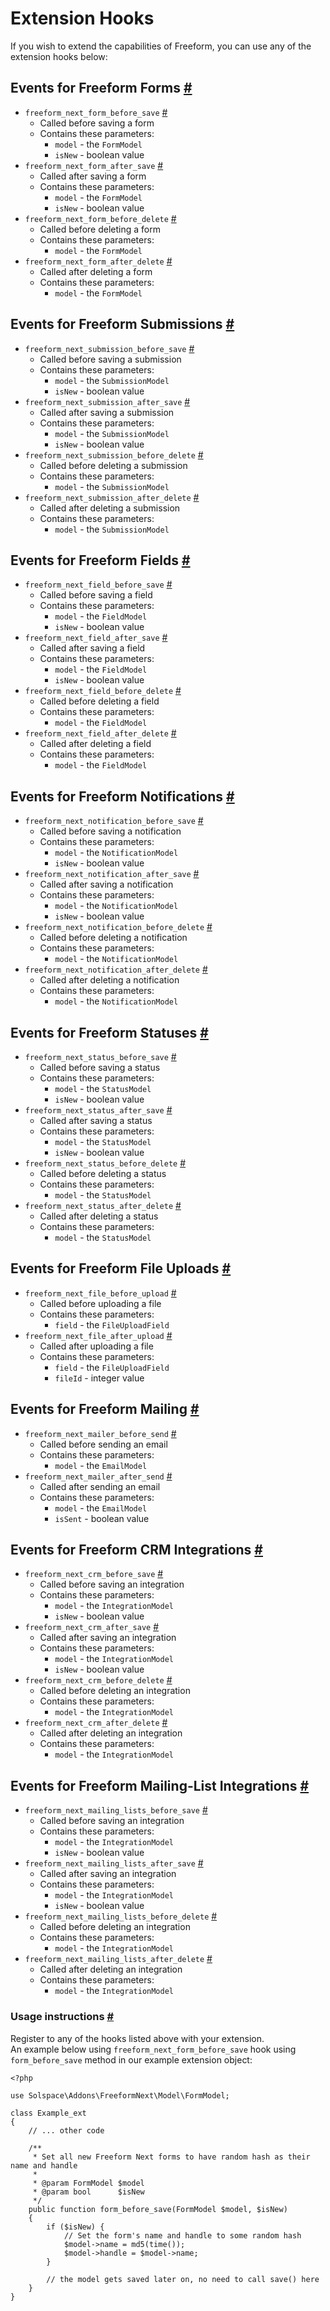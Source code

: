 # Extension Hooks

If you wish to extend the capabilities of Freeform, you can use any of the extension hooks below:

## Events for Freeform Forms <a href="#events-freeform-forms" id="events-freeform-forms" class="docs-anchor">#</a>

* `freeform_next_form_before_save` <a href="#event-onbeforesave-form" id="event-onbeforesave-form" class="docs-anchor">#</a>
	* Called before saving a form
	* Contains these parameters:
		*  `model` - the `FormModel`
		*  `isNew` - boolean value
* `freeform_next_form_after_save` <a href="#event-onaftersave-form" id="event-onaftersave-form" class="docs-anchor">#</a>
	* Called after saving a form
	* Contains these parameters:
		*  `model` - the `FormModel`
		*  `isNew` - boolean value
*  `freeform_next_form_before_delete` <a href="#event-onbeforedelete-form" id="event-onbeforedelete-form" class="docs-anchor">#</a>
	*  Called before deleting a form
	*  Contains these parameters:
		*  `model` - the `FormModel`
*  `freeform_next_form_after_delete` <a href="#event-onafterdelete-event" id="event-onafterdelete-form" class="docs-anchor">#</a>
	*  Called after deleting a form
	*  Contains these parameters:
		*  `model` - the `FormModel`

## Events for Freeform Submissions <a href="#events-freeform-submissions" id="events-freeform-submissions" class="docs-anchor">#</a>

* `freeform_next_submission_before_save` <a href="#event-onbeforesave-submission" id="event-onbeforesave-submission" class="docs-anchor">#</a>
	* Called before saving a submission
	* Contains these parameters:
		*  `model` - the `SubmissionModel`
		*  `isNew` - boolean value
* `freeform_next_submission_after_save` <a href="#event-onaftersave-submission" id="event-onaftersave-submission" class="docs-anchor">#</a>
	* Called after saving a submission
	* Contains these parameters:
		*  `model` - the `SubmissionModel`
		*  `isNew` - boolean value
*  `freeform_next_submission_before_delete` <a href="#event-onbeforedelete-submission" id="event-onbeforedelete-submission" class="docs-anchor">#</a>
	*  Called before deleting a submission
	*  Contains these parameters:
		*  `model` - the `SubmissionModel`
*  `freeform_next_submission_after_delete` <a href="#event-onafterdelete-submission" id="event-onafterdelete-submission" class="docs-anchor">#</a>
	*  Called after deleting a submission
	*  Contains these parameters:
		*  `model` - the `SubmissionModel`

## Events for Freeform Fields <a href="#events-freeform-fields" id="events-freeform-fields" class="docs-anchor">#</a>

* `freeform_next_field_before_save` <a href="#event-onbeforesave-fields" id="event-onbeforesave-fields" class="docs-anchor">#</a>
	* Called before saving a field
	* Contains these parameters:
		*  `model` - the `FieldModel`
		*  `isNew` - boolean value
* `freeform_next_field_after_save` <a href="#event-onaftersave-fields" id="event-onaftersave-fields" class="docs-anchor">#</a>
	* Called after saving a field
	* Contains these parameters:
		*  `model` - the `FieldModel`
		*  `isNew` - boolean value
*  `freeform_next_field_before_delete` <a href="#event-onbeforedelete-fields" id="event-onbeforedelete-fields" class="docs-anchor">#</a>
	*  Called before deleting a field
	*  Contains these parameters:
		*  `model` - the `FieldModel`
*  `freeform_next_field_after_delete` <a href="#event-onafterdelete-fields" id="event-onafterdelete-fields" class="docs-anchor">#</a>
	*  Called after deleting a field
	*  Contains these parameters:
		*  `model` - the `FieldModel`

## Events for Freeform Notifications <a href="#events-freeform-notifications" id="events-freeform-notifications" class="docs-anchor">#</a>

* `freeform_next_notification_before_save` <a href="#event-onbeforesave-notifications" id="event-onbeforesave-notifications" class="docs-anchor">#</a>
	* Called before saving a notification
	* Contains these parameters:
		*  `model` - the `NotificationModel`
		*  `isNew` - boolean value
* `freeform_next_notification_after_save` <a href="#event-onaftersave-notifications" id="event-onaftersave-notifications" class="docs-anchor">#</a>
	* Called after saving a notification
	* Contains these parameters:
		*  `model` - the `NotificationModel`
		*  `isNew` - boolean value
*  `freeform_next_notification_before_delete` <a href="#event-onbeforedelete-notifications" id="event-onbeforedelete-notifications" class="docs-anchor">#</a>
	*  Called before deleting a notification
	*  Contains these parameters:
		*  `model` - the `NotificationModel`
*  `freeform_next_notification_after_delete` <a href="#event-onafterdelete-notifications" id="event-onafterdelete-notifications" class="docs-anchor">#</a>
	*  Called after deleting a notification
	*  Contains these parameters:
		*  `model` - the `NotificationModel`

## Events for Freeform Statuses <a href="#events-freeform-statuses" id="events-freeform-statuses" class="docs-anchor">#</a>

* `freeform_next_status_before_save` <a href="#event-onbeforesave-statuses" id="event-onbeforesave-statuses" class="docs-anchor">#</a>
	* Called before saving a status
	* Contains these parameters:
		*  `model` - the `StatusModel`
		*  `isNew` - boolean value
* `freeform_next_status_after_save` <a href="#event-onaftersave-statuses" id="event-onaftersave-statuses" class="docs-anchor">#</a>
	* Called after saving a status
	* Contains these parameters:
		*  `model` - the `StatusModel`
		*  `isNew` - boolean value
*  `freeform_next_status_before_delete` <a href="#event-onbeforedelete-statuses" id="event-onbeforedelete-statuses" class="docs-anchor">#</a>
	*  Called before deleting a status
	*  Contains these parameters:
		*  `model` - the `StatusModel`
*  `freeform_next_status_after_delete` <a href="#event-onafterdelete-statuses" id="event-onafterdelete-statuses" class="docs-anchor">#</a>
	*  Called after deleting a status
	*  Contains these parameters:
		*  `model` - the `StatusModel`

## Events for Freeform File Uploads <a href="#events-freeform-file-uploads" id="events-freeform-file-uploads" class="docs-anchor">#</a>

* `freeform_next_file_before_upload` <a href="#event-onbeforeupload-file-uploads" id="event-onbeforeupload-file-uploads" class="docs-anchor">#</a>
	* Called before uploading a file
	* Contains these parameters:
		*  `field` - the `FileUploadField`
* `freeform_next_file_after_upload` <a href="#event-onafterupload-file-uploads" id="event-onafterupload-file-uploads" class="docs-anchor">#</a>
	* Called after uploading a file
	* Contains these parameters:
		*  `field` - the `FileUploadField`
		*  `fileId` - integer value

## Events for Freeform Mailing <a href="#events-freeform-mailing" id="events-freeform-mailing" class="docs-anchor">#</a>

* `freeform_next_mailer_before_send` <a href="#event-onbeforesend-mailing" id="event-onbeforesend-mailing" class="docs-anchor">#</a>
	* Called before sending an email
	* Contains these parameters:
		*  `model` - the `EmailModel`
* `freeform_next_mailer_after_send` <a href="#event-onaftersend-mailing" id="event-onaftersend-mailing" class="docs-anchor">#</a>
	* Called after sending an email
	* Contains these parameters:
		*  `model` - the `EmailModel`
		*  `isSent` - boolean value

## Events for Freeform CRM Integrations <a href="#events-freeform-crm-integrations" id="events-freeform-crm-integrations" class="docs-anchor">#</a>

* `freeform_next_crm_before_save` <a href="#event-onbeforesave-crm-integrations" id="event-onbeforesave-crm-integrations" class="docs-anchor">#</a>
	* Called before saving an integration
	* Contains these parameters:
		*  `model` - the `IntegrationModel`
		*  `isNew` - boolean value
* `freeform_next_crm_after_save` <a href="#event-onaftersave-crm-integrations" id="event-onaftersave-crm-integrations" class="docs-anchor">#</a>
	* Called after saving an integration
	* Contains these parameters:
		*  `model` - the `IntegrationModel`
		*  `isNew` - boolean value
*  `freeform_next_crm_before_delete` <a href="#event-onbeforedelete-crm-integrations" id="event-onbeforedelete-crm-integrations" class="docs-anchor">#</a>
	*  Called before deleting an integration
	*  Contains these parameters:
		*  `model` - the `IntegrationModel`
*  `freeform_next_crm_after_delete` <a href="#event-onafterdelete-crm-integrations" id="event-onafterdelete-crm-integrations" class="docs-anchor">#</a>
	*  Called after deleting an integration
	*  Contains these parameters:
		*  `model` - the `IntegrationModel`

## Events for Freeform Mailing-List Integrations <a href="#events-freeform-mailing-list-integrations" id="events-freeform-mailing-list-integrations" class="docs-anchor">#</a>

* `freeform_next_mailing_lists_before_save` <a href="#event-onbeforesave-mailing-list-integrations" id="event-onbeforesave-mailing-list-integrations" class="docs-anchor">#</a>
	* Called before saving an integration
	* Contains these parameters:
		*  `model` - the `IntegrationModel`
		*  `isNew` - boolean value
* `freeform_next_mailing_lists_after_save` <a href="#event-onaftersave-mailing-list-integrations" id="event-onaftersave-mailing-list-integrations" class="docs-anchor">#</a>
	* Called after saving an integration
	* Contains these parameters:
		*  `model` - the `IntegrationModel`
		*  `isNew` - boolean value
*  `freeform_next_mailing_lists_before_delete` <a href="#event-onbeforedelete-mailing-list-integrations" id="event-onbeforedelete-mailing-list-integrations" class="docs-anchor">#</a>
	*  Called before deleting an integration
	*  Contains these parameters:
		*  `model` - the `IntegrationModel`
*  `freeform_next_mailing_lists_after_delete` <a href="#event-onafterdelete-mailing-list-integrations" id="event-onafterdelete-mailing-list-integrations" class="docs-anchor">#</a>
	*  Called after deleting an integration
	*  Contains these parameters:
		*  `model` - the `IntegrationModel`

### Usage instructions <a href="#events-freeform-events-usage" id="events-freeform-events-usage" class="docs-anchor">#</a>

Register to any of the hooks listed above with your extension.  
An example below using `freeform_next_form_before_save` hook using `form_before_save` method in our example extension object:

	<?php

    use Solspace\Addons\FreeformNext\Model\FormModel;

	class Example_ext
	{
	    // ... other code
	    
	    /**
	     * Set all new Freeform Next forms to have random hash as their name and handle 
	     *
	     * @param FormModel $model
	     * @param bool      $isNew
	     */
	    public function form_before_save(FormModel $model, $isNew) 
	    {
	        if ($isNew) {
                // Set the form's name and handle to some random hash
                $model->name = md5(time());
                $model->handle = $model->name;
	        }
	        
	        // the model gets saved later on, no need to call save() here
	    }
	}
